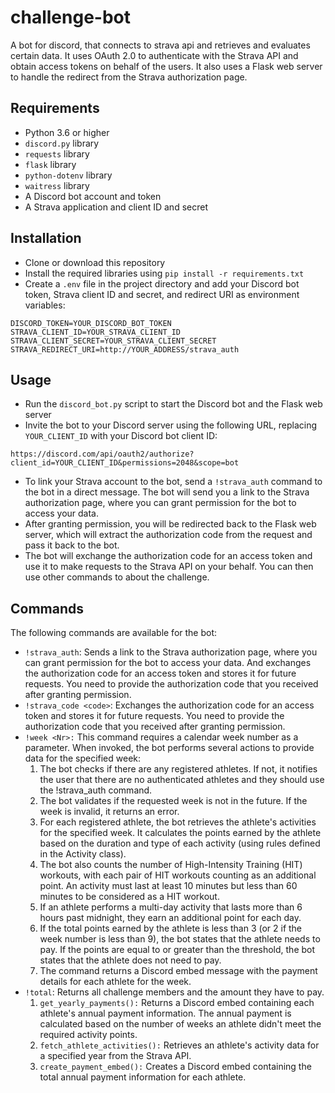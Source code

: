# challenge-bot
A bot for discord, that connects to strava api and retrieves and evaluates certain data. It uses OAuth 2.0 to authenticate with the Strava API and obtain access tokens on behalf of the users. It also uses a Flask web server to handle the redirect from the Strava authorization page.


## Requirements

- Python 3.6 or higher
- `discord.py` library
- `requests` library
- `flask` library
- `python-dotenv` library
- `waitress` library
- A Discord bot account and token
- A Strava application and client ID and secret

## Installation

- Clone or download this repository
- Install the required libraries using `pip install -r requirements.txt`
- Create a `.env` file in the project directory and add your Discord bot token, Strava client ID and secret, and redirect URI as environment variables:

```
DISCORD_TOKEN=YOUR_DISCORD_BOT_TOKEN
STRAVA_CLIENT_ID=YOUR_STRAVA_CLIENT_ID
STRAVA_CLIENT_SECRET=YOUR_STRAVA_CLIENT_SECRET
STRAVA_REDIRECT_URI=http://YOUR_ADDRESS/strava_auth
```

## Usage

- Run the `discord_bot.py` script to start the Discord bot and the Flask web server
- Invite the bot to your Discord server using the following URL, replacing `YOUR_CLIENT_ID` with your Discord bot client ID:

```
https://discord.com/api/oauth2/authorize?client_id=YOUR_CLIENT_ID&permissions=2048&scope=bot
```

- To link your Strava account to the bot, send a `!strava_auth` command to the bot in a direct message. The bot will send you a link to the Strava authorization page, where you can grant permission for the bot to access your data.
- After granting permission, you will be redirected back to the Flask web server, which will extract the authorization code from the request and pass it back to the bot.
- The bot will exchange the authorization code for an access token and use it to make requests to the Strava API on your behalf. You can then use other commands to about the challenge.

## Commands

The following commands are available for the bot:

- `!strava_auth`: Sends a link to the Strava authorization page, where you can grant permission for the bot to access your data. And exchanges the authorization code for an access token and stores it for future requests. You need to provide the authorization code that you received after granting permission.
- `!strava_code <code>`: Exchanges the authorization code for an access token and stores it for future requests. You need to provide the authorization code that you received after granting permission.
- `!week <Nr>:` This command requires a calendar week number as a parameter. When invoked, the bot performs several actions to provide data for the specified week:
    1. The bot checks if there are any registered athletes. If not, it notifies the user that there are no authenticated athletes and they should use the !strava_auth command.
    2. The bot validates if the requested week is not in the future. If the week is invalid, it returns an error.
    3. For each registered athlete, the bot retrieves the athlete's activities for the specified week. It calculates the points earned by the athlete based on the duration and type of each activity (using rules defined in the Activity class).
    4. The bot also counts the number of High-Intensity Training (HIT) workouts, with each pair of HIT workouts counting as an additional point. An activity must last at least 10 minutes but less than 60 minutes to be considered as a HIT workout.
    5. If an athlete performs a multi-day activity that lasts more than 6 hours past midnight, they earn an additional point for each day.
    6. If the total points earned by the athlete is less than 3 (or 2 if the week number is less than 9), the bot states that the athlete needs to pay. If the points are equal to or greater than the threshold, the bot states that the athlete does not need to pay.
    7. The command returns a Discord embed message with the payment details for each athlete for the week.
- `!total`: Returns all challenge members and the amount they have to pay.
    1. `get_yearly_payments():` Returns a Discord embed containing each athlete's annual payment information. The annual payment is calculated based on the number of weeks an athlete didn't meet the required activity points.
    2. `fetch_athlete_activities():` Retrieves an athlete's activity data for a specified year from the Strava API.
    3. `create_payment_embed():` Creates a Discord embed containing the total annual payment information for each athlete.